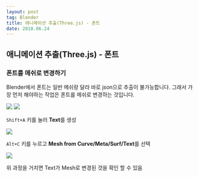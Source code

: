```yaml
---
layout: post 
tag: Blender
title: 애니메이션 추출(Three.js) - 폰트
date: 2018.06.24
---
```


## 애니메이션 추출(Three.js) - 폰트  
### 폰트를 메쉬로 변경하기  
Blender에서 폰트는 일반 메쉬랑 달라 바로 json으로 추출이 불가능합니다. 그래서 가장 먼저 해야하는 작업은 폰트를 메쉬로 변경하는 것입니다.   

<img src="{{site.url}}/images/애니메이션_추출_폰트1.jpg?raw=true">   

<img src="{{site.url}}/images/애니메이션_추출_폰트2.jpg?raw=true">   

`Shift+A` 키를 눌러 **Text**를 생성   

<img src="{{site.url}}/images/애니메이션_추출_폰트3.jpg?raw=true">   

`Alt+C` 키를 누르고 **Mesh from Curve/Meta/Surf/Text**를 선택  

<img src="{{site.url}}/images/애니메이션_추출_폰트4.jpg?raw=true">   

위 과정을 거치면 Text가 Mesh로 변경된 것을 확인 할 수 있음  
<br>
